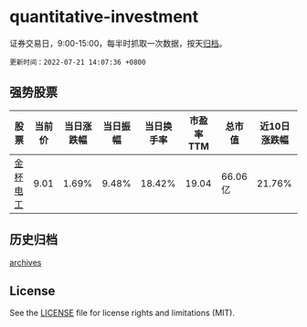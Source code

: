 # quantitative-investment

证券交易日，9:00-15:00，每半时抓取一次数据，按天[归档](archives)。

`更新时间：2022-07-21 14:07:36 +0800`

## 强势股票

|股票|当前价|当日涨跌幅|当日振幅|当日换手率|市盈率TTM|总市值|近10日涨跌幅|
|----|----|----|----|----|----|----|----|
|[金杯电工](https://xueqiu.com/S/SZ002533)|9.01|1.69%|9.48%|18.42%|19.04|66.06亿|21.76%|

## 历史归档

[archives](archives)

## License

See the [LICENSE](LICENSE) file for license rights and limitations (MIT).
